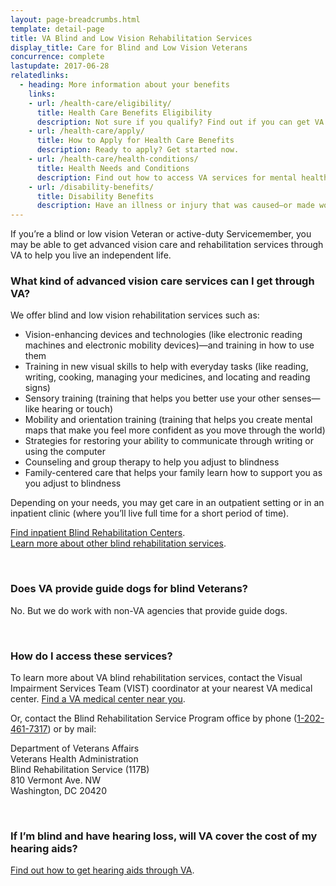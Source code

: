 ```yaml
---
layout: page-breadcrumbs.html
template: detail-page
title: VA Blind and Low Vision Rehabilitation Services
display_title: Care for Blind and Low Vision Veterans
concurrence: complete
lastupdate: 2017-06-28
relatedlinks:
  - heading: More information about your benefits
    links:
    - url: /health-care/eligibility/
      title: Health Care Benefits Eligibility
      description: Not sure if you qualify? Find out if you can get VA health care benefits.
    - url: /health-care/apply/
      title: How to Apply for Health Care Benefits
      description: Ready to apply? Get started now.
    - url: /health-care/health-conditions/
      title: Health Needs and Conditions
      description: Find out how to access VA services for mental health, women’s health, and other specific needs.
    - url: /disability-benefits/
      title: Disability Benefits
      description: Have an illness or injury that was caused—or made worse—by your active-duty service? Find out if you can get disability compensation (monthly payments) from VA.
---
```


<div class="va-introtext">

If you’re a blind or low vision Veteran or active-duty Servicemember, you may be able to get advanced vision care and rehabilitation services through VA to help you live an independent life.

</div>

<div class="feature" markdown=“1”>

### What kind of advanced vision care services can I get through VA?

We offer blind and low vision rehabilitation services such as:

- Vision-enhancing devices and technologies (like electronic reading machines and electronic mobility devices)—and training in how to use them
- Training in new visual skills to help with everyday tasks (like reading, writing, cooking, managing your medicines, and locating and reading signs)
- Sensory training (training that helps you better use your other senses—like hearing or touch)
- Mobility and orientation training (training that helps you create mental maps that make you feel more confident as you move through the world)
- Strategies for restoring your ability to communicate through writing or using the computer
- Counseling and group therapy to help you adjust to blindness
- Family-centered care that helps your family learn how to support you as you adjust to blindness

Depending on your needs, you may get care in an outpatient setting or in an inpatient clinic (where you’ll live full time for a short period of time). <br>

[Find inpatient Blind Rehabilitation Centers](https://www.prosthetics.va.gov/blindrehab/locations.asp). <br>
[Learn more about other blind rehabilitation services](https://www.prosthetics.va.gov/blindrehab/BRS_Coordinated_Care.asp).

</div>

<br>

### Does VA provide guide dogs for blind Veterans?

No. But we do work with non-VA agencies that provide guide dogs.

<br>

### How do I access these services?

To learn more about VA blind rehabilitation services, contact the Visual Impairment Services Team (VIST) coordinator at your nearest VA medical center. [Find a VA medical center near you](/facilities/).

Or, contact the Blind Rehabilitation Service Program office by phone (<a href="tel:+1-202-461-7317">1-202-461-7317</a>) or by mail:

<p class="va-address-block">
  Department of Veterans Affairs<br>
  Veterans Health Administration<br>
  Blind Rehabilitation Service (117B)<br>
  810 Vermont Ave. NW<br>
  Washington, DC 20420<br>
</p>

<br>

### If I’m blind and have hearing loss, will VA cover the cost of my hearing aids?

[Find out how to get hearing aids through VA](https://www.prosthetics.va.gov/psas/Hearing_Aids.asp).
